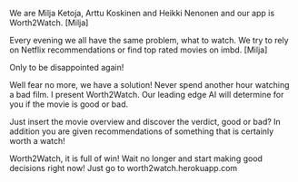 We are Milja Ketoja, Arttu Koskinen and Heikki Nenonen and our app is Worth2Watch.    [Milja]

Every evening we all have the same problem, what to watch. We try to rely on Netflix recommendations or find top rated movies on imbd. [Milja]

Only to be disappointed again!

Well fear no more, we have a solution!
Never spend another hour watching a bad film. I present Worth2Watch. Our leading edge AI will determine for you if the movie is good or bad.

Just insert the movie overview and discover the verdict, good or bad? In addition you are given recommendations of something that is certainly worth a watch!

Worth2Watch, it is full of win!
Wait no longer and start making good decisions right now!
Just go to worth2watch.herokuapp.com
